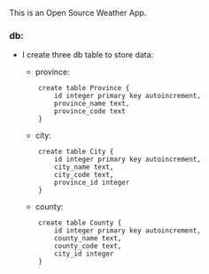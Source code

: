 This is an Open Source Weather App.

### db:
- I create three db table to store data: 

    - province:

    ```
        create table Province {
            id integer primary key autoincrement,
            province_name text,
            province_code text
        }
    ```

    - city:

    ```
        create table City {
            id integer primary key autoincrement,
            city_name text,
            city_code text,
            province_id integer
        }
    ```

    - county:

    ```
        create table County {
            id integer primary key autoincrement,
            county_name text,
            county_code text,
            city_id integer
        }
    ```




